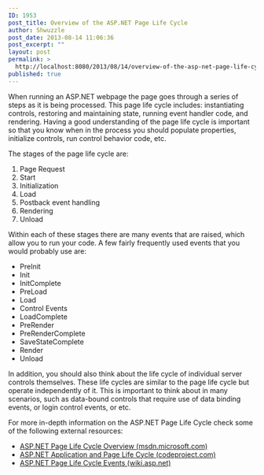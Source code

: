 ```yaml
---
ID: 1953
post_title: Overview of the ASP.NET Page Life Cycle
author: Shwuzzle
post_date: 2013-08-14 11:06:36
post_excerpt: ""
layout: post
permalink: >
  http://localhost:8080/2013/08/14/overview-of-the-asp-net-page-life-cycle/
published: true
---
```

When running an ASP.NET webpage the page goes through a series of steps as it is being processed. This page life cycle includes: instantiating controls, restoring and maintaining state, running event handler code, and rendering. Having a good understanding of the page life cycle is important so that you know when in the process you should populate properties, initialize controls, run control behavior code, etc.

The stages of the page life cycle are:
<ol>
	<li>Page Request</li>
	<li>Start</li>
	<li>Initialization</li>
	<li>Load</li>
	<li>Postback event handling</li>
	<li>Rendering</li>
	<li>Unload</li>
</ol>
Within each of these stages there are many events that are raised, which allow you to run your code. A few fairly frequently used events that you would probably use are:
<ul>
	<li>PreInit</li>
	<li>Init</li>
	<li>InitComplete</li>
	<li>PreLoad</li>
	<li>Load</li>
	<li>Control Events</li>
	<li>LoadComplete</li>
	<li>PreRender</li>
	<li>PreRenderComplete</li>
	<li>SaveStateComplete</li>
	<li>Render</li>
	<li>Unload</li>
</ul>
In addition, you should also think about the life cycle of individual server controls themselves. These life cycles are similar to the page life cycle but operate independently of it. This is important to think about in many scenarios, such as data-bound controls that require use of data binding events, or login control events, or etc.

For more in-depth information on the ASP.NET Page Life Cycle check some of the following external resources:
<ul>
	<li><a href="http://msdn.microsoft.com/en-us/library/ms178472.aspx">ASP.NET Page Life Cycle Overview (msdn.microsoft.com)</a></li>
	<li><a href="http://www.codeproject.com/Articles/73728/ASP-NET-Application-and-Page-Life-Cycle">ASP.NET Application and Page Life Cycle (codeproject.com)</a></li>
	<li><a href="http://wiki.asp.net/page.aspx/1512/aspnet-page-life-cycle-events/">ASP.NET Page Life Cycle Events (wiki.asp.net)</a></li>
</ul>